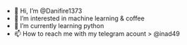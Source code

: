 - 👋 Hi, I’m @Danifire1373
- 👀 I’m interested in machine learning & coffee
- 🌱 I’m currently learning python
- 📫 How to reach me with my telegram acount > @inad49

<!---
Danifire1373/Danifire1373 is a ✨ special ✨ repository because its `README.md` (this file) appears on your GitHub profile.
You can click the Preview link to take a look at your changes.
--->
